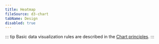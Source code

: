 ```yaml
---
title: Heatmap
fileSource: d3-chart
tabName: Design
disabled: true
---
```


::: tip
Basic data visualization rules are described in the [Chart principles](/data-display/d3-chart).
:::
